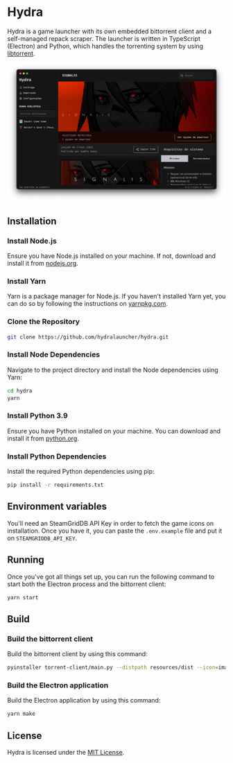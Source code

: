 # Hydra

Hydra is a game launcher with its own embedded bittorrent client and a self-managed repack scraper.
The launcher is written in TypeScript (Electron) and Python, which handles the torrenting system by using [libtorrent](https://www.libtorrent.org/).

![Hydra Catalogue](./docs/screenshot.png)

## Installation

### Install Node.js

Ensure you have Node.js installed on your machine. If not, download and install it from [nodejs.org](https://nodejs.org/).

### Install Yarn

Yarn is a package manager for Node.js. If you haven't installed Yarn yet, you can do so by following the instructions on [yarnpkg.com](https://classic.yarnpkg.com/lang/en/docs/install/).

### Clone the Repository

```bash
git clone https://github.com/hydralauncher/hydra.git
```

### Install Node Dependencies

Navigate to the project directory and install the Node dependencies using Yarn:

```bash
cd hydra
yarn
```

### Install Python 3.9

Ensure you have Python installed on your machine. You can download and install it from [python.org](https://www.python.org/downloads/release/python-3919/).

### Install Python Dependencies

Install the required Python dependencies using pip:

```bash
pip install -r requirements.txt
```

## Environment variables

You'll need an SteamGridDB API Key in order to fetch the game icons on installation.
Once you have it, you can paste the `.env.example` file and put it on `STEAMGRIDDB_API_KEY`.

## Running

Once you've got all things set up, you can run the following command to start both the Electron process and the bittorrent client:

```bash
yarn start
```

## Build

### Build the bittorrent client

Build the bittorrent client by using this command:

```bash
pyinstaller torrent-client/main.py --distpath resources/dist --icon=images/icon.ico -n hydra-download-manager
```

### Build the Electron application

Build the Electron application by using this command:

```bash
yarn make
```

## License

Hydra is licensed under the [MIT License](LICENSE).
